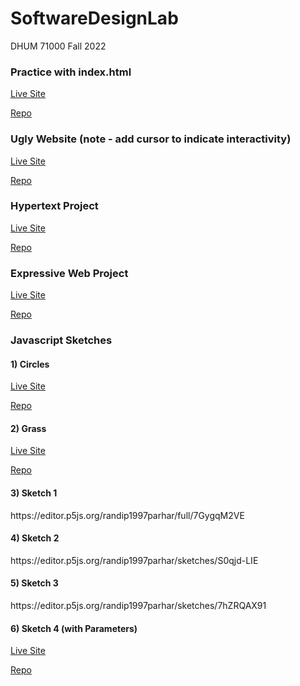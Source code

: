 # SoftwareDesignLab
DHUM 71000 Fall 2022

<h3>Practice with index.html</h3>
<p><a href="https://randipparhar57.github.io/SoftwareDesignLab/assignment1/">Live Site</a></p>
<p><a href="https://github.com/randipparhar57/SoftwareDesignLab/tree/main/assignment1">Repo</a></p>

<h3>Ugly Website (note - add cursor to indicate interactivity)</h3>
<p><a href="https://randipparhar57.github.io/SoftwareDesignLab/assignment2-ugly-site-2/index.html">Live Site</a></p>
<p><a href="https://github.com/randipparhar57/SoftwareDesignLab/tree/main/assignment2-ugly-site-2">Repo</a></p>

<h3>Hypertext Project</h3>
<p><a href="https://randipparhar57.github.io/SoftwareDesignLab/hypertext-project-v2/index.html">Live Site</a></p>
<p><a href="https://github.com/randipparhar57/SoftwareDesignLab/tree/main/hypertext-project-v2">Repo</a></p>

<h3>Expressive Web Project</h3>
<p><a href="https://randipparhar57.github.io/SoftwareDesignLab/expressive-web-v3/index.html">Live Site</a></p>
<p><a href="https://github.com/randipparhar57/SoftwareDesignLab/tree/main/expressive-web-v3">Repo</a></p>

<h3>Javascript Sketches</h3>
<h4>1) Circles</h4>
<p><a href="https://randipparhar57.github.io/SoftwareDesignLab/assignment5-study-examples/example1-CircleGrid/index.html">Live Site</a></p>
<p><a href="https://github.com/randipparhar57/SoftwareDesignLab/tree/main/assignment5-study-examples/example1-CircleGrid">Repo</a></p>

<h4>2) Grass</h4>
<p><a href="https://randipparhar57.github.io/SoftwareDesignLab/assignment5-study-examples/example2-Grass/index.html">Live Site</a></p>
<p><a href="https://github.com/randipparhar57/SoftwareDesignLab/tree/main/assignment5-study-examples/example2-Grass">Repo</a></p>

<h4>3) Sketch 1</h4> 
<p>https://editor.p5js.org/randip1997parhar/full/7GygqM2VE</p>

<h4>4) Sketch 2</h4> 
<p>https://editor.p5js.org/randip1997parhar/sketches/S0qjd-LIE</p>

<h4>5) Sketch 3</h4> 
<p>https://editor.p5js.org/randip1997parhar/sketches/7hZRQAX91</p>

<h4>6) Sketch 4 (with Parameters)</h4>
<p><a href="https://randipparhar57.github.io/SoftwareDesignLab/assignmentWeek10/index.html">Live Site</a></p>
<p><a href="https://github.com/randipparhar57/SoftwareDesignLab/tree/main/assignmentWeek10">Repo</a></p>
